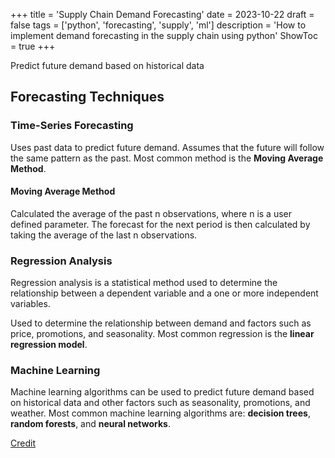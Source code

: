 +++
title = 'Supply Chain Demand Forecasting'
date = 2023-10-22
draft = false
tags = ['python', 'forecasting', 'supply', 'ml']
description = 'How to implement demand forecasting in the supply chain using python'
ShowToc = true
+++

Predict future demand based on historical data
## Forecasting Techniques

### Time-Series Forecasting
Uses past data to predict future demand.
Assumes that the future will follow the same pattern as the past.
Most common method is the **Moving Average Method**.

#### Moving Average Method
Calculated the average of the past n observations, where n is a user defined parameter.
The forecast for the next period is then calculated by taking the average of the last n observations.

### Regression Analysis

Regression analysis is  a statistical method used to determine the 
relationship between a dependent variable and a one or more independent
variables.

Used to determine the relationship between demand and factors such as price, promotions, and seasonality.
Most common regression is the **linear regression model**.

### Machine Learning
Machine learning algorithms can be used to predict future demand based on historical data and other factors such as seasonality, promotions, and weather.
Most common machine learning algorithms are: **decision trees**, **random forests**, and **neural networks**.

[Credit](https://houtman80.medium.com/how-to-implement-demand-forecasting-in-the-supply-chain-using-python-849fa835bd9f)




